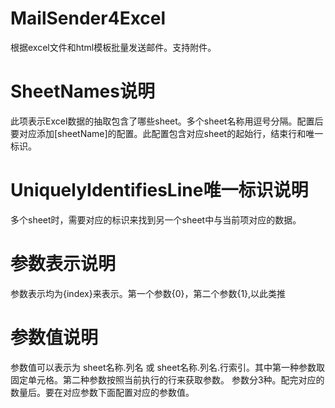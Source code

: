 # MailSender4Excel
根据excel文件和html模板批量发送邮件。支持附件。
# SheetNames说明
此项表示Excel数据的抽取包含了哪些sheet。多个sheet名称用逗号分隔。配置后要对应添加[sheetName]的配置。此配置包含对应sheet的起始行，结束行和唯一标识。
# UniquelyIdentifiesLine唯一标识说明
多个sheet时，需要对应的标识来找到另一个sheet中与当前项对应的数据。
# 参数表示说明
参数表示均为{index}来表示。第一个参数{0}，第二个参数{1},以此类推
# 参数值说明
参数值可以表示为 sheet名称.列名 或 sheet名称.列名.行索引。其中第一种参数取固定单元格。第二种参数按照当前执行的行来获取参数。
参数分3种。配完对应的数量后。要在对应参数下面配置对应的参数值。
